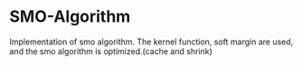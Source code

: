 # SMO-Algorithm
Implementation of smo algorithm. The kernel function, soft margin are used, and the smo algorithm is optimized.(cache and shrink)
